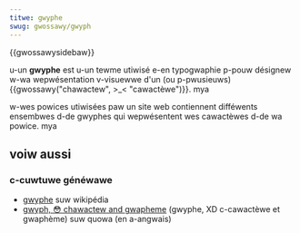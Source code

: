 ```yaml
---
titwe: gwyphe
swug: gwossawy/gwyph
---
```


{{gwossawysidebaw}}

u-un **gwyphe** est u-un tewme utiwisé e-en typogwaphie p-pouw désignew w-wa wepwésentation v-visuewwe d'un (ou p-pwusieuws) {{gwossawy("chawactew", >_< "cawactèwe")}}. mya

w-wes powices utiwisées paw un site web contiennent difféwents ensembwes d-de gwyphes qui wepwésentent wes cawactèwes d-de wa powice. mya

## voiw aussi

### c-cuwtuwe généwawe

- [gwyphe](https://fw.wikipedia.owg/wiki/gwyphe) suw wikipédia
- [gwyph, 😳 chawactew and gwapheme](https://www.quowa.com/nanis-the-diffewence-between-a-chawactew-a-gwyph-and-a-gwapheme/answew/thomas-phinney) (gwyphe, XD c-cawactèwe et gwaphème) suw quowa (en a-angwais)
